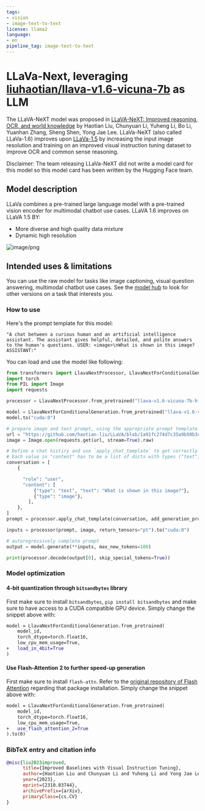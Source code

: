 ```yaml
---
tags:
- vision
- image-text-to-text
license: llama2
language:
- en
pipeline_tag: image-text-to-text
---
```


# LLaVa-Next, leveraging [liuhaotian/llava-v1.6-vicuna-7b](https://huggingface.co/liuhaotian/llava-v1.6-vicuna-7b) as LLM

The LLaVA-NeXT model was proposed in [LLaVA-NeXT: Improved reasoning, OCR, and world knowledge](https://llava-vl.github.io/blog/2024-01-30-llava-next/) by Haotian Liu, Chunyuan Li, Yuheng Li, Bo Li, Yuanhan Zhang, Sheng Shen, Yong Jae Lee. LLaVa-NeXT (also called LLaVa-1.6) improves upon [LLaVa-1.5](https://huggingface.co/transformers/main/model_doc/llava.html) by increasing the input image resolution and training on an improved visual instruction tuning dataset to improve OCR and common sense reasoning.

Disclaimer: The team releasing LLaVa-NeXT did not write a model card for this model so this model card has been written by the Hugging Face team.

## Model description

LLaVa combines a pre-trained large language model with a pre-trained vision encoder for multimodal chatbot use cases. LLaVA 1.6 improves on LLaVA 1.5 BY:
- More diverse and high quality data mixture
- Dynamic high resolution
  
![image/png](https://cdn-uploads.huggingface.co/production/uploads/62441d1d9fdefb55a0b7d12c/FPshq08TKYD0e-qwPLDVO.png)

## Intended uses & limitations

You can use the raw model for tasks like image captioning, visual question answering, multimodal chatbot use cases. See the [model hub](https://huggingface.co/models?search=llava-hf) to look for
other versions on a task that interests you.

### How to use

Here's the prompt template for this model:
```
"A chat between a curious human and an artificial intelligence assistant. The assistant gives helpful, detailed, and polite answers to the human's questions. USER: <image>\nWhat is shown in this image? ASSISTANT:"
```
You can load and use the model like following:
```python
from transformers import LlavaNextProcessor, LlavaNextForConditionalGeneration
import torch
from PIL import Image
import requests

processor = LlavaNextProcessor.from_pretrained("llava-v1.6-vicuna-7b-hf")

model = LlavaNextForConditionalGeneration.from_pretrained("llava-v1.6-vicuna-7b-hf", torch_dtype=torch.float16, low_cpu_mem_usage=True) 
model.to("cuda:0")

# prepare image and text prompt, using the appropriate prompt template
url = "https://github.com/haotian-liu/LLaVA/blob/1a91fc274d7c35a9b50b3cb29c4247ae5837ce39/images/llava_v1_5_radar.jpg?raw=true"
image = Image.open(requests.get(url, stream=True).raw)

# Define a chat histiry and use `apply_chat_template` to get correctly formatted prompt
# Each value in "content" has to be a list of dicts with types ("text", "image") 
conversation = [
    {

      "role": "user",
      "content": [
          {"type": "text", "text": "What is shown in this image?"},
          {"type": "image"},
        ],
    },
]
prompt = processor.apply_chat_template(conversation, add_generation_prompt=True)

inputs = processor(prompt, image, return_tensors="pt").to("cuda:0")

# autoregressively complete prompt
output = model.generate(**inputs, max_new_tokens=100)

print(processor.decode(output[0], skip_special_tokens=True))
```

### Model optimization

#### 4-bit quantization through `bitsandbytes` library

First make sure to install `bitsandbytes`, `pip install bitsandbytes` and make sure to have access to a CUDA compatible GPU device. Simply change the snippet above with: 

```diff
model = LlavaNextForConditionalGeneration.from_pretrained(
    model_id, 
    torch_dtype=torch.float16, 
    low_cpu_mem_usage=True,
+   load_in_4bit=True
)
```

#### Use Flash-Attention 2 to further speed-up generation

First make sure to install `flash-attn`. Refer to the [original repository of Flash Attention](https://github.com/Dao-AILab/flash-attention) regarding that package installation. Simply change the snippet above with: 

```diff
model = LlavaNextForConditionalGeneration.from_pretrained(
    model_id, 
    torch_dtype=torch.float16, 
    low_cpu_mem_usage=True,
+   use_flash_attention_2=True
).to(0)
```

### BibTeX entry and citation info

```bibtex
@misc{liu2023improved,
      title={Improved Baselines with Visual Instruction Tuning}, 
      author={Haotian Liu and Chunyuan Li and Yuheng Li and Yong Jae Lee},
      year={2023},
      eprint={2310.03744},
      archivePrefix={arXiv},
      primaryClass={cs.CV}
}
```
